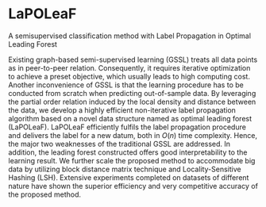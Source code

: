 # LaPOLeaF
A semisupervised classification method with Label Propagation in Optimal Leading Forest

Existing graph-based semi-supervised learning (GSSL) treats all data points as in peer-to-peer relation. Consequently, it requires iterative optimization to achieve a preset objective, which usually leads to high computing cost. Another inconvenience of GSSL is that the learning procedure has to be conducted from scratch when predicting out-of-sample data. By leveraging the partial order relation induced by the local density and distance between the data, we develop a highly efficient non-iterative label propagation algorithm based on a novel data structure named as optimal leading forest (LaPOLeaF). LaPOLeaF efficiently fulfils the label propagation procedure and delivers the label for a new datum, both in $O(n)$ time complexity. Hence, the major two weaknesses of the traditional GSSL are addressed. In addition, the leading forest constructed offers good interpretability to the learning result. We further scale the proposed method to accommodate big data by utilizing block distance matrix technique and Locality-Sensitive Hashing (LSH). Extensive experiments completed on datasets of different nature have shown the superior efficiency and very competitive accuracy of the proposed method.
